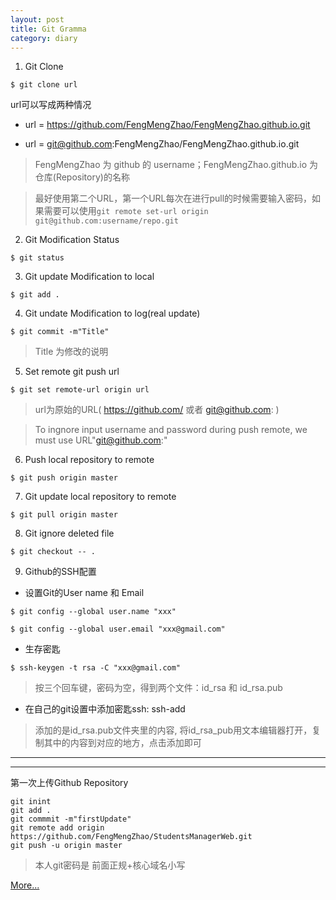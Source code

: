 ```yaml
---
layout: post
title: Git Gramma
category: diary
---
```


1. Git Clone

`$ git clone url`

url可以写成两种情况

* url = https://github.com/FengMengZhao/FengMengZhao.github.io.git

* url = git@github.com:FengMengZhao/FengMengZhao.github.io.git

>FengMengZhao 为 github 的 username；FengMengZhao.github.io 为仓库(Repository)的名称

> 最好使用第二个URL，第一个URL每次在进行pull的时候需要输入密码，如果需要可以使用`git remote set-url origin git@github.com:username/repo.git`

2. Git Modification Status

`$ git status`

3. Git update Modification to local 

`$ git add .`

4. Git undate Modification to log(real update)

`$ git commit -m"Title"`

>Title 为修改的说明

5. Set remote git push url

`$ git set remote-url origin url`

>url为原始的URL( https://github.com/ 或者 git@github.com: )

>To ingnore input username and password during push remote, we must use URL"git@github.com:"

6. Push local repository to remote

`$ git push origin master`

7. Git update local repository to remote

`$ git pull origin master`

8. Git ignore deleted file

`$ git checkout -- .`

9. Github的SSH配置

* 设置Git的User name 和 Email

`$ git config --global user.name "xxx"`

`$ git config --global user.email "xxx@gmail.com"`

* 生存密匙

`$ ssh-keygen -t rsa -C "xxx@gmail.com"`

>按三个回车键，密码为空，得到两个文件：id_rsa 和 id_rsa.pub

* 在自己的git设置中添加密匙ssh: ssh-add

>添加的是id_rsa.pub文件夹里的内容, 将id_rsa_pub用文本编辑器打开，复制其中的内容到对应的地方，点击添加即可

***

***

第一次上传Github Repository

	git inint
	git add .
	git commmit -m"firstUpdate"
	git remote add origin https://github.com/FengMengZhao/StudentsManagerWeb.git
	git push -u origin master

>本人git密码是 前面正规+核心域名小写

[More...](http://www.liaoxuefeng.com/wiki/0013739516305929606dd18361248578c67b8067c8c017b000)

